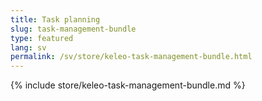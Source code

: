 ```yaml
---
title: Task planning
slug: task-management-bundle
type: featured
lang: sv
permalink: /sv/store/keleo-task-management-bundle.html
---
```


{% include store/keleo-task-management-bundle.md %}
